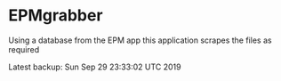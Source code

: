 # EPMgrabber
Using a database from the EPM app this application scrapes the files as required


Latest backup: Sun Sep 29 23:33:02 UTC 2019
